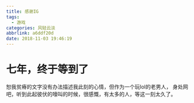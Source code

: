 ```yaml
---
title: 感谢IG
tags:
  - 游戏
categories: 风轻云淡
abbrlink: a6ddf20d
date: 2018-11-03 19:46:19
---
```

# 七年，终于等到了
恕我贫瘠的文字没有办法描述我此刻的心情，但作为一个玩lol的老男人，
身处网吧，听到此起彼伏的嚎叫的时候，很感慨，有太多的人，等这一刻太久了。